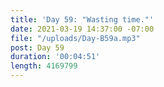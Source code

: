 ```yaml
---
title: 'Day 59: "Wasting time."'
date: 2021-03-19 14:37:00 -07:00
file: "/uploads/Day-B59a.mp3"
post: Day 59
duration: '00:04:51'
length: 4169799
---
```


